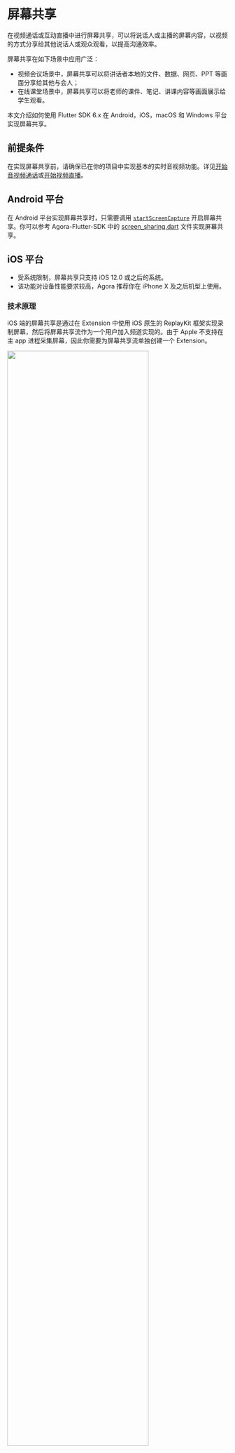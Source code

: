 # 屏幕共享

在视频通话或互动直播中进行屏幕共享，可以将说话人或主播的屏幕内容，以视频的方式分享给其他说话人或观众观看，以提高沟通效率。

屏幕共享在如下场景中应用广泛：

- 视频会议场景中，屏幕共享可以将讲话者本地的文件、数据、网页、PPT 等画面分享给其他与会人；
- 在线课堂场景中，屏幕共享可以将老师的课件、笔记、讲课内容等画面展示给学生观看。

本文介绍如何使用 Flutter SDK 6.x 在 Android，iOS，macOS 和 Windows 平台实现屏幕共享。


## 前提条件

在实现屏幕共享前，请确保已在你的项目中实现基本的实时音视频功能。详见[开始音视频通话](./start_call_flutter_ng)或[开始视频直播](./start_live_flutter_ng)。


## Android 平台

在 Android 平台实现屏幕共享时，只需要调用 [`startScreenCapture`](./API%20Reference/flutter_ng/API/class_irtcengine.html#api_irtcengine_startscreencapture) 开启屏幕共享。你可以参考 Agora-Flutter-SDK 中的 [screen_sharing.dart](https://github.com/AgoraIO-Extensions/Agora-Flutter-SDK/blob/main/example/lib/examples/advanced/screen_sharing/screen_sharing.dart) 文件实现屏幕共享。

## iOS 平台

<div class="alert note"><ul><li>受系统限制，屏幕共享只支持 iOS 12.0 或之后的系统。</li><li>该功能对设备性能要求较高，Agora 推荐你在 iPhone X 及之后机型上使用。</li></ul></div>

### 技术原理

iOS 端的屏幕共享是通过在 Extension 中使用 iOS 原生的 ReplayKit 框架实现录制屏幕，然后将屏幕共享流作为一个用户加入频道实现的。由于 Apple 不支持在主 app 进程采集屏幕，因此你需要为屏幕共享流单独创建一个 Extension。

<img src="https://web-cdn.agora.io/docs-files/1669876715125" width="80%">

### 实现步骤
#### 1. 打开项目

  前往你的项目文件夹，用 Xcode 打开 `ios/.xcodeproj`。

#### 2. 创建 Broadcast Upload Extension

  a. 在 Xcode 菜单栏，点击 **File > New > Target...**, 在弹出的窗口中选择 **Broadcast Upload Extension**, 点击 **Next**。
  <img src="https://web-cdn.agora.io/docs-files/1669197671714" width="80%">

  b. 在弹出的窗口中填写 **Product Name** 等信息，取消勾选 **Include UI Extension**，点击 **Finish**。Xcode 会自动创建该 Extension 的文件夹，其中包含 `SampleHandler.h` 文件。
  <img src="https://web-cdn.agora.io/docs-files/1669197908653" width="80%">

  c. 在 **Target** 下选中刚创建的 Extension，点击 **General**，在 **Deployment Info** 下将 iOS 的版本设置为 12.0 或以上。
  <img src="https://web-cdn.agora.io/docs-files/1669199079385" width="80%">

#### 3. 修改 SampleHandler

修改 `SampleHandler.h` 文件，以修改实现屏幕共享的代码逻辑：

  - 如果你只需使用 Agora 提供的 `AgoraReplayKitExtension.xcframework` 中的功能，修改方式为：选中 `Target` 为刚刚创建的 Extension，在 **Info** 中将 **NSExtension > NSExtensionPrincipalClass** 所对应的 **Value** 从 **SampleHandler** 改为 **AgoraReplayKitHandler**。

    ![](https://web-cdn.agora.io/docs-files/1669346575589)

  - 如果你还需要自定义一些业务逻辑，修改方式为：将如下代码替换到 `SampleHandler.h` 文件中：

    ```objectivec
      // Objective-C
      #import "SampleHandler.h"
      #import "AgoraReplayKitExt.h"
      #import <sys/time.h>
    
      @interface SampleHandler ()<AgoraReplayKitExtDelegate>
    
      @end
    
      @implementation SampleHandler
    
      - (void)broadcastStartedWithSetupInfo:(NSDictionary<NSString *,NSObject *> *)setupInfo {
          // User has requested to start the broadcast. Setup info from the UI extension can be supplied but optional.
          [[AgoraReplayKitExt shareInstance] start:self];
    
      }
    
      - (void)broadcastPaused {
          // User has requested to pause the broadcast. Samples will stop being delivered.
          NSLog(@"broadcastPaused");
          [[AgoraReplayKitExt shareInstance] pause];
      }
    
      - (void)broadcastResumed {
          // User has requested to resume the broadcast. Samples delivery will resume.
          NSLog(@"broadcastResumed");
          [[AgoraReplayKitExt shareInstance] resume];
    
      }
    
      - (void)broadcastFinished {
          // User has requested to finish the broadcast.
          NSLog(@"broadcastFinished");
          [[AgoraReplayKitExt shareInstance] stop];
    
      }
    
      - (void)processSampleBuffer:(CMSampleBufferRef)sampleBuffer withType:(RPSampleBufferType)sampleBufferType {
          [[AgoraReplayKitExt shareInstance] pushSampleBuffer:sampleBuffer withType:sampleBufferType];
      }
    
      #pragma mark - AgoraReplayKitExtDelegate
    
      - (void)broadcastFinished:(AgoraReplayKitExt *_Nonnull)broadcast reason:(AgoraReplayKitExtReason)reason {
          switch (reason) {
              case AgoraReplayKitExtReasonInitiativeStop:
                  {
                    // NSDictionary *userInfo = @{NSLocalizedDescriptionKey : @"Host app stop screen capture"};
                    // NSError *error = [NSError errorWithDomain:NSCocoaErrorDomain code:0 userInfo:userInfo];
                    // [self finishBroadcastWithError:error];
                      NSLog(@"AgoraReplayKitExtReasonInitiativeStop");
                  }
                  break;
              case AgoraReplayKitExtReasonConnectFail:
                  {
                    // NSDictionary *userInfo = @{NSLocalizedDescriptionKey : @"Connect host app fail need startScreenCapture in host app"};
                    // NSError *error = [NSError errorWithDomain:NSCocoaErrorDomain code:0 userInfo:userInfo];
                    // [self finishBroadcastWithError:error];
                      NSLog(@"AgoraReplayKitExReasonConnectFail");
                  }
                  break;
    
              case AgoraReplayKitExtReasonDisconnect:
                  {
                    // NSDictionary *userInfo = @{NSLocalizedDescriptionKey : @"disconnect with host app"};
                    // NSError *error = [NSError errorWithDomain:NSCocoaErrorDomain code:0 userInfo:userInfo];
                    // [self finishBroadcastWithError:error];
                      NSLog(@"AgoraReplayKitExReasonDisconnect");
                  }
                  break;
              default:
                  break;
          }
      }
    
      @end
    ```

#### 4. 开始屏幕共享

调用 [`startScreenCapture`](./API%20Reference/flutter_ng/API/class_irtcengine.html#api_irtcengine_startscreencapture)，并结合用户的手动操作，使 app 开启屏幕共享。有两种方式供你参考：

   - 方式一：提示用户在 iOS 系统的控制中心长按**屏幕录制**按钮，并选择用你创建的 Extension 开启录制。
   - 方式二：使用 Apple 在 iOS 12.0 中新增的 [RPSystemBroadcastPickerView](https://developer.apple.com/documentation/replaykit/rpsystembroadcastpickerview)，使 app 界面弹出“开启屏幕共享”的按钮。提示用户通过点击该按钮开启录制。

### 相关参考
#### 注意事项

- 如果你使用 Cocoapods，则需要在 `Podfile` 文件中添加如下内容，为你的屏幕共享 Extension 添加依赖。

  ```
  target 'Your Extension Name' do
        pod 'AgoraRtcEngine_iOS', 'x.x.x.x'
  end
  ```

   <div class="alert note"><ul><li>将 <code>Your Extension Name</code> 替换为你的 Extension 名。</li><li>pod 依赖版本需要与 <a href="https://github.com/AgoraIO-Extensions/Agora-Flutter-SDK/blob/main/ios/agora_rtc_engine.podspec">agora_rtc_engine/ios/agora_rtc_engine.podspec</a> 文件中的 SDK 依赖版本保持一致。</li></ul></div>

- Broadcast Upload Extension 的内存使用限制为 50 MB，请确保屏幕共享的 Extension 内存使用不超过 50 MB。

- 屏幕共享的进程中，需要调用 [`muteAllRemoteVideoStreams`](./API%20Reference/flutter_ng/API/class_irtcengine.html#api_irtcengine_muteallremotevideostreams) 和 [`muteAllRemoteAudioStreams`](./API%20Reference/flutter_ng/API/class_irtcengine.html#api_irtcengine_muteallremoteaudiostreams) 方法取消接收远端用户的流，避免重复订阅。

#### 示例项目

Agora 在 [Agora-Flutter-SDK](https://github.com/AgoraIO-Extensions/Agora-Flutter-SDK) 的 `example/ios` 目录下提供了屏幕共享的示例，包含以下文件：

  ```
  ├── ScreenSharing
  │   ├── Info.plist
  │   ├── SampleHandler.h
  │   └── SampleHandler.m
  ```

#### API 参考

- [`startScreenCapture`](./API%20Reference/flutter_ng/API/class_irtcengine.html#api_irtcengine_startscreencapture)
- [`stopScreenCapture`](./API%20Reference/flutter_ng/API/class_irtcengine.html#api_irtcengine_stopscreencapture)
- [`updateScreenCapture`](./API%20Reference/flutter_ng/API/class_irtcengine.html#api_irtcengine_updatescreencapture)



## macOS 平台/Windows 平台
### 技术原理

Agora 目前在 macOS/Windows 平台上支持以下两种屏幕共享方案：

- 通过 `displayId` 共享指定屏幕，或指定屏幕的部分区域。
- 通过 `windowId` 共享指定窗口，或指定窗口的部分区域。

API 的调用时序如下图所示：

![](https://web-cdn.agora.io/docs-files/1669355133839)

### 实现步骤
#### 1. 获取屏幕 ID 或窗口 ID

你可以直接通过 agora_rtc_engine 提供的 [`getScreenCaptureSources`](./API%20Reference/flutter_ng/API/class_irtcengine.html#api_irtcengine_getscreencapturesources) 来获取 Display ID 或 Window ID，示例代码如下：

  ```dart
  await rtcEngine.getScreenCaptureSources(
          thumbSize: thumbSize, iconSize: iconSize, includeScreen: true);
  ```

#### 2. 共享指定的屏幕或窗口

以下示例代码演示如何在 macOS/Windows 上通过 Display ID 共享指定屏幕：

  ```dart
  await rtcEngine.startScreenCaptureByDisplayId(
      displayId: sourceId!,
      regionRect: const Rectangle(x: 0, y: 0, width: 0, height: 0),
      captureParams: const ScreenCaptureParameters(
        captureMouseCursor: true,
        frameRate: 30,
      ));
  ```

以下示例代码演示如何在 macOS/Windows上 通过 Window ID 共享指定窗口：

  ```dart
  await rtcEngine.startScreenCaptureByWindowId(
    windowId: sourceId!,
    regionRect: const Rectangle(x: 0, y: 0, width: 0, height: 0),
    captureParams: const ScreenCaptureParameters(
      captureMouseCursor: true,
      frameRate: 30,
    ),
  );
  ```

#### 3. 加入频道并发布屏幕共享流

如果仅需发布屏幕共享流，参考如下代码：

  ```dart
  await _engine.joinChannelEx(
      token: '',
      connection: RtcConnection(
          channelId: _controller.text, localUid: shareShareUid),
      options: const ChannelMediaOptions(
        autoSubscribeVideo: true,
        autoSubscribeAudio: true,
        publishScreenTrack: true,
        publishSecondaryScreenTrack: true,
        publishCameraTrack: false,
        publishMicrophoneTrack: false,
        publishScreenCaptureAudio: true,
        publishScreenCaptureVideo: true,
        clientRoleType: ClientRoleType.clientRoleBroadcaster,
      ));
  ```

如需发布屏幕共享流和本地摄像头采集的视频流，在你的项目中添加如下代码：

  ```dart
  await _engine.joinChannelEx(
      token: '',
      connection:
          RtcConnection(channelId: _controller.text, localUid: localUid),
      options: const ChannelMediaOptions(
        publishCameraTrack: true,
        publishMicrophoneTrack: true,
        clientRoleType: ClientRoleType.clientRoleBroadcaster,
      ));


  await _engine.joinChannelEx(
      token: '',
      connection: RtcConnection(
          channelId: _controller.text, localUid: shareShareUid),
      options: const ChannelMediaOptions(
        autoSubscribeVideo: true,
        autoSubscribeAudio: true,
        publishScreenTrack: true,
        publishSecondaryScreenTrack: true,
        publishCameraTrack: false,
        publishMicrophoneTrack: false,
        publishScreenCaptureAudio: true,
        publishScreenCaptureVideo: true,
        clientRoleType: ClientRoleType.clientRoleBroadcaster,
      ));
  ```

### 相关参考
#### 注意事项

视频共享编码属性 `ScreenCaptureParameters` 类中各参数的设置可能会影响计费。如果你将 `dimensions` 参数设为默认值，会按照 1920 × 1080 进行计费。

#### 示例项目

Agora 在 [Agora-Flutter-SDK](https://github.com/AgoraIO-Extensions/Agora-Flutter-SDK) 中提供屏幕共享的示例，你可以参考其中的 [`screen_sharing.dart`](https://github.com/AgoraIO-Extensions/Agora-Flutter-SDK/blob/main/example/lib/examples/advanced/screen_sharing/screen_sharing.dart) 文件实现屏幕共享。

#### API 参考

- [`getScreenCaptureSources`](./API%20Reference/flutter_ng/API/class_irtcengine.html#api_irtcengine_getscreencapturesources)
- [`startScreenCaptureByDisplayId`](./API%20Reference/flutter_ng/API/class_irtcengine.html#api_irtcengine_startscreencapturebydisplayid)
- [`startScreenCaptureByWindowId`](./API%20Reference/flutter_ng/API/class_irtcengine.html#api_irtcengine_startscreencapturebywindowid) 
- [`updateScreenCaptureParameters`](./API%20Reference/flutter_ng/API/class_irtcengine.html#api_irtcengine_updatescreencaptureparameters)
- [`updateScreenCaptureRegion`](./API%20Reference/flutter_ng/API/class_irtcengine.html#api_irtcengine_updatescreencaptureregion)
- [`setScreenCaptureContentHint`](./API%20Reference/flutter_ng/API/class_irtcengine.html#api_irtcengine_setscreencapturecontenthint)
- [`setScreenCaptureScenario`](./API%20Reference/flutter_ng/API/class_irtcengine.html#api_irtcengine_setscreencapturescenario)
- [`stopScreenCapture`](./API%20Reference/flutter_ng/API/class_irtcengine.html#api_irtcengine_stopscreencapture)